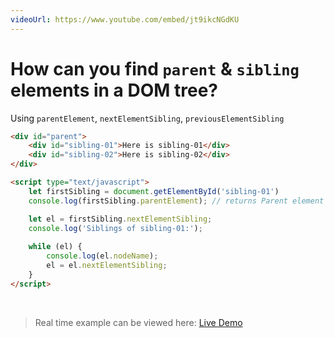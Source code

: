 ```yaml
---
videoUrl: https://www.youtube.com/embed/jt9ikcNGdKU
---
```


# How can you find `parent` & `sibling` elements in a DOM tree?	

<v-clicks>

Using `parentElement`, `nextElementSibling`, `previousElementSibling` 

```html {1-4|6,17|7|8|10|11|13,16|14|15|all}
<div id="parent">
    <div id="sibling-01">Here is sibling-01</div>
    <div id="sibling-02">Here is sibling-02</div>
</div>

<script type="text/javascript">
    let firstSibling = document.getElementById('sibling-01')
    console.log(firstSibling.parentElement); // returns Parent element

    let el = firstSibling.nextElementSibling;
    console.log('Siblings of sibling-01:');
    
    while (el) {
        console.log(el.nodeName);
        el = el.nextElementSibling;
    }
</script>
```

<br class="my-10"/>

> Real time example can be viewed here: <a href="/practices/A30.html" target="_blank">Live Demo</a>

</v-clicks>
